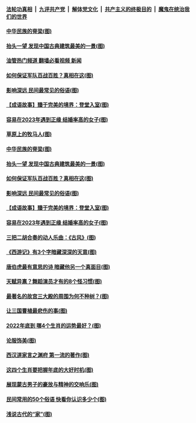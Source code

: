 ####  [法轮功真相](../../../../basic/blob/master/README.md?t=12150402) &nbsp;|&nbsp; [九评共产党](../../../../9ping.md/blob/master/README.md?t=12150402) &nbsp;|&nbsp; [解体党文化](../../../../jtdwh.md/blob/master/README.md?t=12150402)  &nbsp;|&nbsp; [共产主义的终极目的](../../../../gczydzjmd.md/blob/master/README.md?t=12150402) &nbsp;|&nbsp; [魔鬼在统治我们的世界](../../../../mgztzwmdsj.md/blob/master/README.md?t=12150402) 

#### [中华民族的脊梁(图)](../pages/p7/1023598.md?t=12150402) 

#### [抬头一望 发现中国古典建筑最美的一景(图)](../pages/p7/1023549.md?t=12150402) 

#### [油管热门频道 翻墙必看视频 新闻](http://129.146.143.75:81/youtube.html?12150402)

#### [如何保证军队百战百胜？真相在这(图)](../pages/p7/1020116.md?t=12150402) 

#### [影响深远 民间最常见的俗语(图)](../pages/p7/1021888.md?t=12150402) 

#### [【成语故事】臻于完美的境界：登堂入室(图)](../pages/p7/1023721.md?t=12150402) 

#### [容易在2023年遇到正缘 结婚率高的女子(图)](../pages/p7/1012779.md?t=12150402) 

#### [草原上的牧马人(图)](../pages/p7/1020118.md?t=12150402) 

#### [中华民族的脊梁(图)](../pages/p7/1023598.md?t=12150402) 

#### [抬头一望 发现中国古典建筑最美的一景(图)](../pages/p7/1023549.md?t=12150402) 

#### [如何保证军队百战百胜？真相在这(图)](../pages/p7/1020116.md?t=12150402) 

#### [影响深远 民间最常见的俗语(图)](../pages/p7/1021888.md?t=12150402) 

#### [【成语故事】臻于完美的境界：登堂入室(图)](../pages/p7/1023721.md?t=12150402) 

#### [容易在2023年遇到正缘 结婚率高的女子(图)](../pages/p7/1012779.md?t=12150402) 

#### [三把二胡合奏的动人乐曲：《古风》(图)](../pages/p7/1019193.md?t=12150402) 

#### [《西游记》有3个字暗藏深深的天意(图)](../pages/p7/1023135.md?t=12150402) 

#### [唐伯虎最有意思的诗 暗藏他另一个真面目(图)](../pages/p7/1022567.md?t=12150402) 

#### [天赋异禀？舞蹈演员才有的8个怪习惯(图)](../pages/p7/1023849.md?t=12150402) 

#### [最著名的故宫三大殿的周围为何不种树？(图)](../pages/p7/1023490.md?t=12150402) 

#### [让三国曹植最悲伤的事(图)](../pages/p7/1023463.md?t=12150402) 

#### [2022年底到 哪4个生肖的运势最好？(图)](../pages/p7/1023679.md?t=12150402) 

#### [论服饰美(图)](../pages/p7/1023499.md?t=12150402) 

#### [西汉道家言之渊府 第一流的著作(图)](../pages/p7/1023698.md?t=12150402) 

#### [这四个生肖要把握年底的大好时机(图)](../pages/p7/1023677.md?t=12150402) 

#### [展现蒙古男子的豪放与精神的交响乐(图)](../pages/p7/1022896.md?t=12150402) 

#### [民间常用的50个俗语 快看你认识多少个(图)](../pages/p7/1021797.md?t=12150402) 

#### [浅说古代的“家”(图)](../pages/p7/1023104.md?t=12150402) 

<img src='http://gfw-breaker.win/goodnews/indexes/p7.md' width='0px' height='0px'/>
